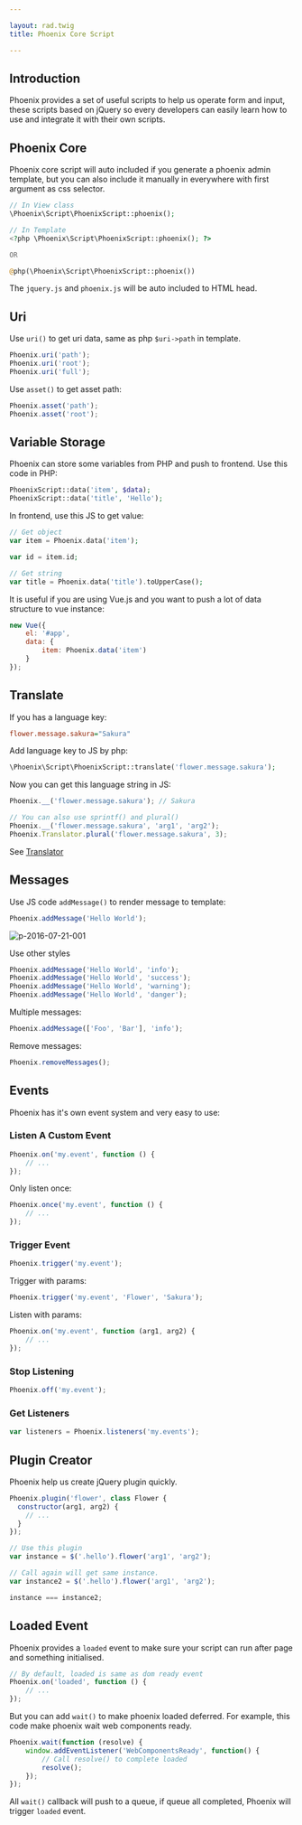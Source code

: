 ```yaml
---

layout: rad.twig
title: Phoenix Core Script

---
```


## Introduction

Phoenix provides a set of useful scripts to help us operate form and input, these scripts based on jQuery so every developers
can easily learn how to use and integrate it with their own scripts.

## Phoenix Core

Phoenix core script will auto included if you generate a phoenix admin template,
but you can also include it manually in everywhere with first argument as css selector.

```php
// In View class
\Phoenix\Script\PhoenixScript::phoenix();

// In Template
<?php \Phoenix\Script\PhoenixScript::phoenix(); ?>

OR

@php(\Phoenix\Script\PhoenixScript::phoenix())
```

The `jquery.js` and `phoenix.js` will be auto included to HTML head.


## Uri

Use `uri()` to get uri data, same as php `$uri->path` in template.

```js
Phoenix.uri('path');
Phoenix.uri('root');
Phoenix.uri('full');
```

Use `asset()` to get asset path:

```js
Phoenix.asset('path');
Phoenix.asset('root');
```

## Variable Storage

Phoenix can store some variables from PHP and push to frontend. Use this code in PHP:

```php
PhoenixScript::data('item', $data);
PhoenixScript::data('title', 'Hello');
```

In frontend, use this JS to get value:

```php
// Get object
var item = Phoenix.data('item');

var id = item.id;

// Get string
var title = Phoenix.data('title').toUpperCase();
```

It is useful if you are using Vue.js and you want to push a lot of data structure to vue instance:

```js
new Vue({
    el: '#app',
    data: {
        item: Phoenix.data('item')
    }
});
```

## Translate

If you has a language key:

```ini
flower.message.sakura="Sakura"
```

Add language key to JS by php:

``` php
\Phoenix\Script\PhoenixScript::translate('flower.message.sakura');
```

Now you can get this language string in JS:

```js
Phoenix.__('flower.message.sakura'); // Sakura

// You can also use sprintf() and plural()
Phoenix.__('flower.message.sakura', 'arg1', 'arg2');
Phoenix.Translator.plural('flower.message.sakura', 3);
```

See [Translator](../../documentation/3.x/services/languages.html)

## Messages

Use JS code `addMessage()` to render message to template:

```js
Phoenix.addMessage('Hello World');
```

![p-2016-07-21-001](https://cloud.githubusercontent.com/assets/1639206/17009420/f958386c-4f2c-11e6-85d4-ae41c3bf73c9.jpg)

Use other styles

```js
Phoenix.addMessage('Hello World', 'info');
Phoenix.addMessage('Hello World', 'success');
Phoenix.addMessage('Hello World', 'warning');
Phoenix.addMessage('Hello World', 'danger');
```

Multiple messages:

```js
Phoenix.addMessage(['Foo', 'Bar'], 'info');
```

Remove messages:

```js
Phoenix.removeMessages();
```

## Events

Phoenix has it's own event system and very easy to use:

### Listen A Custom Event

```js
Phoenix.on('my.event', function () {
    // ...
});
```

Only listen once:

```js
Phoenix.once('my.event', function () {
    // ...
});
```

### Trigger Event

```js
Phoenix.trigger('my.event');
```

Trigger with params:

```js
Phoenix.trigger('my.event', 'Flower', 'Sakura');
```

Listen with params:

```js
Phoenix.on('my.event', function (arg1, arg2) {
    // ...
});
```

### Stop Listening

```js
Phoenix.off('my.event');
```

### Get Listeners

```js
var listeners = Phoenix.listeners('my.events');
```

## Plugin Creator

Phoenix help us create jQuery plugin quickly.

```js
Phoenix.plugin('flower', class Flower {
  constructor(arg1, arg2) {
    // ...
  }
});

// Use this plugin
var instance = $('.hello').flower('arg1', 'arg2');

// Call again will get same instance.
var instance2 = $('.hello').flower('arg1', 'arg2');

instance === instance2;
```

## Loaded Event

Phoenix provides a `loaded` event to make sure your script can run after page and something initialised.

```js
// By default, loaded is same as dom ready event
Phoenix.on('loaded', function () {
    // ...
});
```

But you can add `wait()` to make phoenix loaded deferred. For example, this code make phoenix wait web components ready.

```js
Phoenix.wait(function (resolve) {
    window.addEventListener('WebComponentsReady', function() {
        // Call resolve() to complete loaded
        resolve();
    });
});
```

All `wait()` callback will push to a queue, if queue all completed, Phoenix will trigger `loaded` event. 

